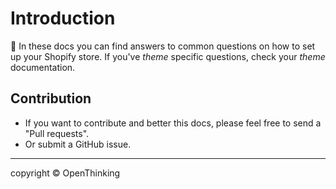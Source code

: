 # Introduction

👋 In these docs you can find answers to common questions on how to set up your Shopify store. If you've _theme_ specific questions, check your _theme_ documentation.

## Contribution

- If you want to contribute and better this docs, please feel free to send a "Pull requests".
- Or submit a GitHub issue.
---

copyright &copy; OpenThinking
